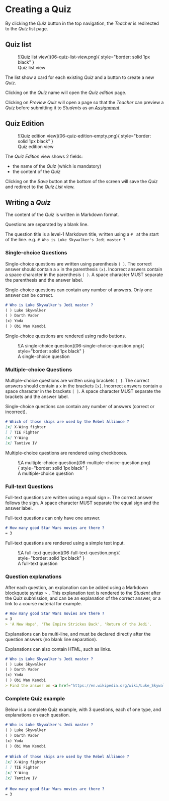 # Creating a Quiz

By clicking the _Quiz_ button in the top navigation, the _Teacher_ is redirected to the _Quiz_ list page.

## Quiz list

<figure markdown>
  ![Quiz list view](06-quiz-list-view.png){ style="border: solid 1px black" }
  <figcaption>Quiz list view</figcaption>
</figure>

The list show a card for each existing _Quiz_ and a button to create a new _Quiz_.

Clicking on the _Quiz_ name will open the _Quiz edition_ page.

Clicking on _Preview Quiz_ will open a page so that the _Teacher_ can preview a _Quiz_ before submitting it to _Students_ as an [_Assignment_](./04-creating-assignment.md).

## Quiz Edition

<figure markdown>
  ![Quiz edition view](06-quiz-edition-empty.png){ style="border: solid 1px black" }
  <figcaption>Quiz edition view</figcaption>
</figure>

The _Quiz Edition_ view shows 2 fields:

* the name of the _Quiz_ (which is mandatory)
* the content of the _Quiz_

Clicking on the _Save_ button at the bottom of the screen will save the _Quiz_ and redirect to the _Quiz List_ view. 

## Writing a _Quiz_

The content of the _Quiz_ is written in Markdown format.

Questions are separated by a blank line.

The question title is a level-1 Markdown title, written using a `# ` at the start of the line.
e.g. `# Who is Luke Skywalker's Jedi master ?`

### Single-choice Questions

Single-choice questions are written using parenthesis `( )`. The correct answer should contain a `x` in the parenthesis `(x)`. Incorrect answers contain a space character in the parenthesis `( )`. A space character MUST separate the parenthesis and the answer label.

Single-choice questions can contain any number of answers. Only one answer can be correct.

```markdown title="A single-choice question"
# Who is Luke Skywalker's Jedi master ?
( ) Luke Skywalker
( ) Darth Vader
(x) Yoda
( ) Obi Wan Kenobi
```

Single-choice questions are rendered using radio buttons.

<figure markdown>
  ![A single-choice question](06-single-choice-question.png){ style="border: solid 1px black" }
  <figcaption>A single-choice question</figcaption>
</figure>

### Multiple-choice Questions

Multiple-choice questions are written using brackets `[ ]`. The correct answers should contain a `x` in the brackets `[x]`. Incorrect answers contain a space character in the brackets `[ ]`. A space character MUST separate the brackets and the answer label.

Single-choice questions can contain any number of answers (correct or incorrect).

```markdown title="A multiple-choice question"
# Which of those ships are used by the Rebel Alliance ?
[x] X-Wing fighter
[ ] TIE Fighter
[x] Y-Wing
[x] Tantive IV
```

Multiple-choice questions are rendered using checkboxes.

<figure markdown>
  ![A multiple-choice question](06-multiple-choice-question.png){ style="border: solid 1px black" }
  <figcaption>A multiple-choice question</figcaption>
</figure>

### Full-text Questions

Full-text questions are written using a equal sign `>`. The correct answer follows the sign. A space character MUST separate the equal sign and the answer label.

Full-text questions can only have one answer.

```markdown title="A full-text question"
# How many good Star Wars movies are there ?
= 3
```

Full-text questions are rendered using a simple text input.

<figure markdown>
  ![A full-text question](06-full-text-question.png){ style="border: solid 1px black" }
  <figcaption>A full-text question</figcaption>
</figure>

### Question explanations

After each question, an explanation can be added using a Markdown blockquote syntax `> `. 
This explanation text is rendered to the _Student_ after the Quiz submission, and can be an explanation of the correct answer, or a link to a course material for example.

```markdown title="A full-text question with an explanation"
# How many good Star Wars movies are there ?
= 3
> 'A New Hope', 'The Empire Strickes Back', 'Return of the Jedi'.
```

Explanations can be multi-line, and must be declared directly after the question answers (no blank line separation).

Explanations can also contain HTML, such as links.

```markdown title="A single-choice question with an HTML link explanation"
# Who is Luke Skywalker's Jedi master ?
( ) Luke Skywalker
( ) Darth Vader
(x) Yoda
( ) Obi Wan Kenobi
> Find the answer on <a href="https://en.wikipedia.org/wiki/Luke_Skywalker">Wikipedia</a>
```

### Complete Quiz example

Below is a complete Quiz example, with 3 questions, each of one type, and explanations on each question.

```markdown title="A complete Quiz"
# Who is Luke Skywalker's Jedi master ?
( ) Luke Skywalker
( ) Darth Vader
(x) Yoda
( ) Obi Wan Kenobi

# Which of those ships are used by the Rebel Alliance ?
[x] X-Wing fighter
[ ] TIE Fighter
[x] Y-Wing
[x] Tantive IV

# How many good Star Wars movies are there ?
= 3
```
